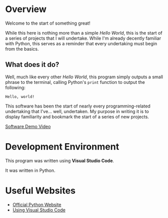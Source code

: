 # Overview

Welcome to the start of something great!

While this here is nothing more than a simple *Hello World*, this is the start of a series of projects that I will undertake. While I'm already decently familiar with Python, this serves as a reminder that every undertaking must begin from the basics.

## What does it do?
Well, much like every other *Hello World*, this program simply outputs a small phrase to the terminal, calling Python's `print` function to output the following:

```
Hello, world!
```

This software has been the start of nearly every programming-related undertaking that I've... well, undertaken. My purpose in writing it is to display familiarity and bookmark the start of a series of new projects.

[Software Demo Video](https://youtu.be/nI5G7rdrnGM)

# Development Environment

This program was written using **Visual Studio Code**. 

It was written in Python. 

# Useful Websites

* [Official Python Website](https://www.python.org/doc/)
* [Using Visual Studio Code](https://code.visualstudio.com/docs)
